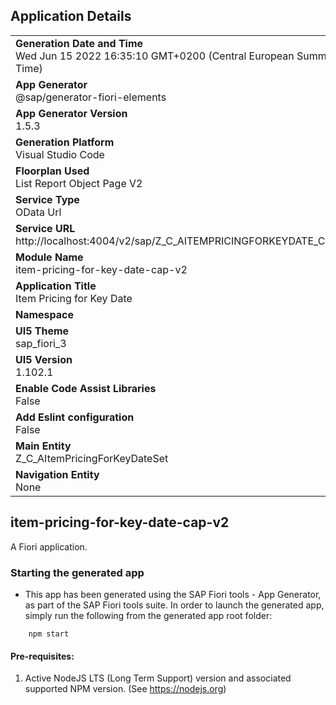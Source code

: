 ## Application Details
|               |
| ------------- |
|**Generation Date and Time**<br>Wed Jun 15 2022 16:35:10 GMT+0200 (Central European Summer Time)|
|**App Generator**<br>@sap/generator-fiori-elements|
|**App Generator Version**<br>1.5.3|
|**Generation Platform**<br>Visual Studio Code|
|**Floorplan Used**<br>List Report Object Page V2|
|**Service Type**<br>OData Url|
|**Service URL**<br>http://localhost:4004/v2/sap/Z_C_AITEMPRICINGFORKEYDATE_CDS/
|**Module Name**<br>item-pricing-for-key-date-cap-v2|
|**Application Title**<br>Item Pricing for Key Date|
|**Namespace**<br>|
|**UI5 Theme**<br>sap_fiori_3|
|**UI5 Version**<br>1.102.1|
|**Enable Code Assist Libraries**<br>False|
|**Add Eslint configuration**<br>False|
|**Main Entity**<br>Z_C_AItemPricingForKeyDateSet|
|**Navigation Entity**<br>None|

## item-pricing-for-key-date-cap-v2

A Fiori application.

### Starting the generated app

-   This app has been generated using the SAP Fiori tools - App Generator, as part of the SAP Fiori tools suite.  In order to launch the generated app, simply run the following from the generated app root folder:

```
    npm start
```

#### Pre-requisites:

1. Active NodeJS LTS (Long Term Support) version and associated supported NPM version.  (See https://nodejs.org)


